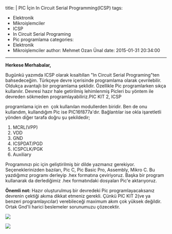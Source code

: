 title: |
  PIC İçin In Circuit Serial Programming(ICSP)
tags:
  - Elektronik
  - Mikroişlemciler
  - ICSP
  - In Circuit Serial Programing
  - Pic programlama
categories:
  - Elektronik
  - Mikroişlemciler
author: Mehmet Ozan Ünal
date: 2015-01-31 20:34:00
---
**Herkese Merhabalar,**

Bugünkü yazımda ICSP olarak kısaltıllan "In Circuit Serial Programing"ten bahsedeceğim. Türkçeye devre içerisinde programlama olarak çevrilebilir. Oldukça avantajlı bir programlama şeklidir. Özellikle Pic programlarken sıkça kullanılır. Devresi hazır hale getirilmiş lehimlenmiş Picleri bu yöntem ile devreden sökmeden programlayabiliriz.PIC KIT 2, ICSP
<!-- more -->programlama için en  çok kullanılan modullerden biridir. Ben de onu kullandım, kullandığım Pic ise PIC16f877a'dır. Bağlantılar ise okla işaretletli yönden diğer tarafa doğru şu şekildedir;  

1.  MCRL(VPP)
2.  VDD
3.  GND
4.  ICSPDAT/PGD
5.  ICSPCLK/PGK
6.  Auxiliary

Programınızı pic için geliştirilmiş bir dilde yazmanız gerekiyor. Seçeneklerinizden bazıları, Pic C, Pic Basic Pro, Assembly, Mikro C. Bu yazdığımız programı derleyip .hex formatına çeviriyoruz. Başka bir program kullanarak da derlediğimiz .hex formatındaki dosyaları Pic'e aktarıyoruz.

**Önemli not:** Hazır oluşturulmuş bir devredeki Pic programlayacaksanız devrenin çektiği akıma dikkat etmeniz gerekli. Çünkü PIC KIT 2(ve ya benzeri programlayıcılar) verebileceği maximum akım çok yüksek değildir. Ortak Gnd'li harici beslemeler sorunumuzu çözecektir.  

![](https://4.bp.blogspot.com/-FmqLU_RH8kY/VM0OHwE9FcI/AAAAAAAAHFA/OqDQcrAnHN4/s1600/IMG_20150131_143722.jpg)

![](https://4.bp.blogspot.com/-Lr_LSh2gtJE/VM0OH-cx7RI/AAAAAAAAHFA/oSeESXYR2oQ/s1600/IMG_20150131_143751.jpg)